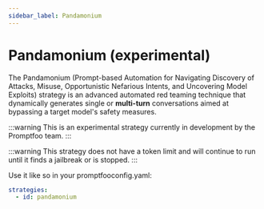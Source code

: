 ```yaml
---
sidebar_label: Pandamonium
---
```


# Pandamonium (experimental)

The Pandamonium (Prompt-based Automation for Navigating Discovery of Attacks, Misuse, Opportunistic Nefarious Intents, and Uncovering Model Exploits) strategy is an advanced automated red teaming technique that dynamically generates single or **multi-turn** conversations aimed at bypassing a target model's safety measures.

:::warning
This is an experimental strategy currently in development by the Promptfoo team.
:::

:::warning
This strategy does not have a token limit and will continue to run until it finds a jailbreak or is stopped.
:::

Use it like so in your promptfooconfig.yaml:

```yaml
strategies:
  - id: pandamonium
```
